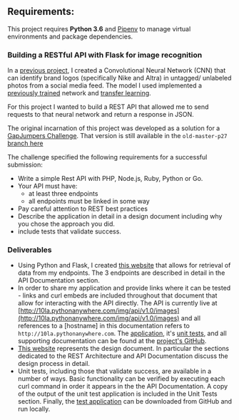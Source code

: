 ## Requirements:
This project requires **Python 3.6** and [Pipenv](https://github.com/pypa/pipenv) to manage virtual environments and package dependencies.

### Building a RESTful API with Flask for image recognition

In a [previous project](chriskaschner.com/retraining), I created a Convolutional Neural Network (CNN) that can identify brand logos (specifically Nike and Altra) in untagged/ unlabeled photos from a social media feed.  The model I used implemented a [previously trained](https://github.com/tensorflow/models/tree/master/inception) network and [transfer learning](https://en.wikipedia.org/wiki/Inductive_transfer).

For this project I wanted to build a REST API that allowed me to send requests to that neural network and return a response in JSON.

The original incarnation of this project was developed as a solution for a [GapJumpers Challenge](https://www.gapjumpers.me/questions/return-path/qs-323/).  That version is still available in the `old-master-p27` [branch here](https://github.com/chriskaschner/restful-api-flask/tree/old-master-p27)

The challenge specified the following requirements for a successful submission:

- Write a simple Rest API with PHP, Node.js, Ruby, Python or Go.
- Your API must have:
	- at least three endpoints
	- all endpoints must be linked in some way
- Pay careful attention to REST best practices
- Describe the application in detail in a design document including why you chose the approach you did.
- include tests that validate success.

### Deliverables
- Using Python and Flask, I created [this website](https://chriskaschner.github.io/restful-api-flask/) that allows for retrieval of data from my endpoints.  The 3 endpoints are described in detail in the API Documentation section.
- In order to share my application and provide links where it can be tested - links and curl embeds are included throughout that document that allow for interacting with the API directly.  The API is currently live at [http://10la.pythonanywhere.com/img/api/v1.0/images](http://10la.pythonanywhere.com/img/api/v1.0/images) and all references to a [hostname] in this documentation refers to `http://10la.pythonanywhere.com`.  The [application](https://github.com/chriskaschner/restful-api-flask/blob/master/app.py), it's [unit tests](https://github.com/chriskaschner/restful-api-flask/blob/master/test_app.py), and all supporting documentation can be found at the [project's GitHub](https://github.com/chriskaschner/restful-api-flask).  
- [This website](https://chriskaschner.github.io/restful-api-flask/) represents the design document.  In particular the sections dedicated to the REST Architecture and API Documentation discuss the design process in detail.
- Unit tests, including those that validate success, are available in a number of ways.  Basic functionality can be verified by executing each curl command in order it appears in the the API Documentation.  A copy of the output of the unit test application is included in the Unit Tests section.  Finally, the [test application](https://github.com/chriskaschner/restful-api-flask/blob/master/test_app.py) can be downloaded from GitHub and run locally.
